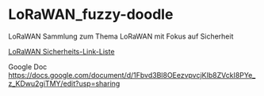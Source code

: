 # LoRaWAN_fuzzy-doodle
LoRaWAN Sammlung zum Thema LoRaWAN mit Fokus auf Sicherheit

[LoRaWAN Sicherheits-Link-Liste](/LinkList_Sicherheit)

Google Doc
https://docs.google.com/document/d/1Fbvd3Bl8OEezvpvcjKIb8ZVckI8PYe_z_KDwu2giTMY/edit?usp=sharing

